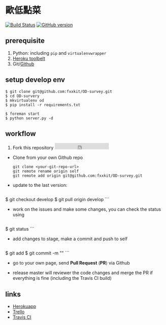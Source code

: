 歐低點菜
======

[![Build Status](https://travis-ci.org/fxxkit/OD-survey.svg?branch=develop)](https://travis-ci.org/fxxkit/OD-survey) 
[![GitHub version](https://badge.fury.io/gh/fxxkit%2FOD-survey.svg)](http://badge.fury.io/gh/fxxkit%2FOD-survey)

## prerequisite

1. Python: including `pip` and `virtualenvwrapper`
2. [Heroku toolbelt](https://toolbelt.heroku.com/)
3. Git/[Github](github.com)

## setup develop env

```
$ git clone git@github.com:fxxkit/OD-survey.git
$ cd OD-survery
$ mkvirtualenv od
$ pip install -r requirements.txt
```

```
$ foreman start
$ python server.py -d
```

## workflow

1. Fork this repository <iframe src="https://ghbtns.com/github-btn.html?user=twbs&repo=bootstrap&type=fork&count=true" frameborder="0" scrolling="0" width="170px" height="20px"></iframe>

* Clone from your own Github repo

	```
	git clone <your-git-repo-url>
	git remote rename origin self
	git remote add origin git@github.com:fxxkit/OD-survey.git
	```

* update to the last version: 

	```
$ git checkout develop
$ git pull origin develop
	```

* work on the issues and make some changes, you can check the status using 

	```
$ git status
	```

* add changes to stage, make a commit and push to self

	```
$ git add <files>
$ git commit -m "<messages about this change>"
	```

* go to your own page, send __Pull Request__ (__PR__) via Github

* release master will reviewer the code changes and merge the PR if everything is fine (including the Travis CI build)


## links
- [Herokuapp](https://od-survey.herokuapp.com/)
- [Trello](https://trello.com/b/kaVf0D3t/product-backlog)
- [Travis CI](https://travis-ci.org)

